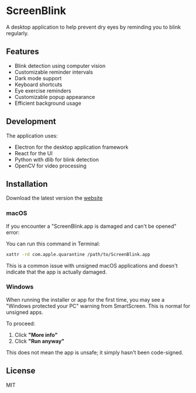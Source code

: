 # ScreenBlink

A desktop application to help prevent dry eyes by reminding you to blink regularly.

## Features

- Blink detection using computer vision
- Customizable reminder intervals
- Dark mode support
- Keyboard shortcuts
- Eye exercise reminders
- Customizable popup appearance
- Efficient background usage

## Development

The application uses:
- Electron for the desktop application framework
- React for the UI
- Python with dlib for blink detection
- OpenCV for video processing

## Installation

Download the latest version the [website](screenblink.vercel.app)

### macOS
If you encounter a "ScreenBlink.app is damaged and can't be opened" error:

You can run this command in Terminal:
```bash
xattr -rd com.apple.quarantine /path/to/ScreenBlink.app
```

This is a common issue with unsigned macOS applications and doesn't indicate that the app is actually damaged.

### Windows
When running the installer or app for the first time, you may see a "Windows protected your PC" warning from SmartScreen. This is normal for unsigned apps.

To proceed:
1. Click **"More info"**
2. Click **"Run anyway"**

This does not mean the app is unsafe; it simply hasn't been code-signed.

## License

MIT
